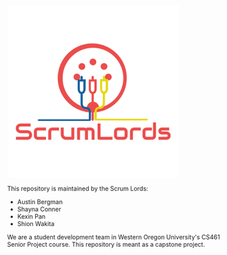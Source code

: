 <img src="Milestones\logo.png" width="400"/>

This repository is maintained by the Scrum Lords: 

* Austin Bergman
* Shayna Conner
* Kexin Pan
* Shion Wakita

We are a student development team in Western Oregon University's CS461 Senior Project course. This repository is meant as a capstone project. 